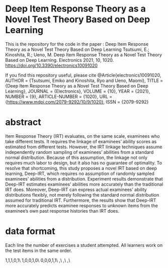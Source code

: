 # Deep Item Response Theory as a Novel Test Theory Based on Deep Learning

This is the repository for the code in the paper : Deep Item Response Theory as a Novel Test Theory Based on Deep Learning
Tsutsumi, E.; Kinoshita, R.; Ueno, M. 
Deep Item Response Theory as a Novel Test Theory Based on Deep Learning. Electronics 2021, 10, 1020. 
https://doi.org/10.3390/electronics10091020

If you find this repository useful, please cite
@Article{electronics10091020,
AUTHOR = {Tsutsumi, Emiko and Kinoshita, Ryo and Ueno, Maomi},
TITLE = {Deep Item Response Theory as a Novel Test Theory Based on Deep Learning},
JOURNAL = {Electronics},
VOLUME = {10},
YEAR = {2021},
NUMBER = {9},
ARTICLE-NUMBER = {1020},
URL = {https://www.mdpi.com/2079-9292/10/9/1020},
ISSN = {2079-9292}

# abstract
Item Response Theory (IRT) evaluates, on the same scale, examinees who take different tests. It requires the linkage of examinees’ ability scores as estimated from different tests. However, the IRT linkage techniques assume independently random sampling of examinees’ abilities from a standard normal distribution. Because of this assumption, the linkage not only requires much labor to design, but it also has no guarantee of optimality. To resolve that shortcoming, this study proposes a novel IRT based on deep learning, Deep-IRT, which requires no assumption of randomly sampled examinees’ abilities from a distribution. Experiment results demonstrate that Deep-IRT estimates examinees’ abilities more accurately than the traditional IRT does. Moreover, Deep-IRT can express actual examinees’ ability distributions flexibly, not merely following the standard normal distribution assumed for traditional IRT. Furthermore, the results show that Deep-IRT more accurately predicts examinee responses to unknown items from the examinee’s own past response histories than IRT does.

# data format
Each line the number of exercises a student attempted.
All learners work on the test items in the same order.

1,1,1,0,1\\
1,0,0,1,0\\
0,0,0,1,1\\
,\\
,\\
,\\
